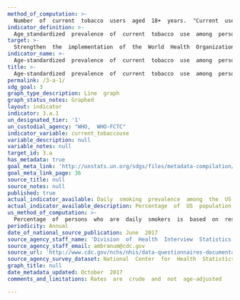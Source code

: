 ```yaml
---
method_of_computation: >-
  Number  of  current  tobacco  users  aged  18+  years.  "Current  users"  include  both  daily  and  non_daily  users  of  smoked  or  smokeless  tobacco  /  All  respondents  of  the  survey  aged  18+  years  Method  of  estimation  Number  of  respondents  aged  18+  years  currently  using  any  tobacco  product  (smoked  or  smokeless)/(number  of  survey  respondents  aged  18+  years)  x  100.
indicator_definition: >-
  Age_standardized  prevalence  of  current  tobacco  use  among  persons  aged  18+  years.  Smoked  tobacco  products  include  the  consumption  of  cigarettes,  bidis,  cigars,  cheroots,  pipes,  shisha  (water  pipes),  fine_cut  smoking  articles  (roll_your_own),  krekets,  and  any  other  form  of  smoked  tobacco.  "Smokeless  tobacco"  includes  moist  snuff,  plug,  creamy  snuff,  dissolvables,  dry  snuff,  gul,  loose  leaf,  red  tooth  powder,  snus,  chimo,  gutkha,  khaini,  gudakhu,  zarda,  quiwam,  dohra,  tuibur,  nasway,  naas/naswar,  shammah,  betel  quid,  toombak,  pan  (betel  quid),  iqmik,  mishri,  tapkeer,  tombol  and  any  other  tobacco  product  that  is  sniffed,  held  in  the  mouth,  or  chewed.
target: >-
  Strengthen  the  implementation  of  the  World  Health  Organization  Framework  Convention  on  Tobacco  Control  in  all  countries,  as  appropriate.
indicator_name: >-
  Age-standardized  prevalence  of  current  tobacco  use  among  persons  aged  15  years  and  older
title: >-
  Age-standardized  prevalence  of  current  tobacco  use  among  persons  aged  15  years  and  older
permalink: /3-a-1/
sdg_goal: 3
graph_type_description: Line  graph
graph_status_notes: Graphed
layout: indicator
indicator: 3.a.1
un_designated_tier: '1'
un_custodial_agency: "WHO,  WHO-FCTC"
indicator_variable: current_tobaccouse
variable_description: null
variable_notes: null
target_id: 3.a
has_metadata: true
goal_meta_link: 'http://unstats.un.org/sdgs/files/metadata-compilation/Metadata-Goal-3.pdf'
goal_meta_link_page: 36
source_title: null
source_notes: null
published: true
actual_indicator_available: Daily  smoking  prevalence  among  the  US  population  aged  18  years  and  older
actual_indicator_available_description: Percentage  of  US  population  aged  18  and  over  who  are  daily  smokers
us_method_of_computation: >-
  Percentage  of  persons  who  are  daily  smokers  is  based  on  responses  to  two  questions  from  the  National  Health  Interview  Survey:  “Have  you  smoked  at  least  100  cigarettes  in  your  entire  life?”  and  “Do  you  now  smoke  cigarettes  every  day,  some  days,  or  not  at  all?”  Daily  smokers  are  adults  who  have  smoked  100  cigarettes  in  their  lifetime  and  currently  smoke  every  day.  Percentages  are  generated  using  sampling  survey  weights  to  make  nationally  representative  population  estimates.
periodicity: Annual
date_of_national_source_publication: June  2017
source_agency_staff_name: 'Division  of  Health  Interview  Statistics,  National  Center  for  Health  Statistics'
source_agency_staff_email: ambranum@cdc.gov
source_url: 'http://www.cdc.gov/nchs/nhis/data-questionnaires-documentation.htm'
source_agency_survey_dataset: National  Center  for  Health  Statistics/National  Health  Interview  Survey
graph_title: null
date_metadata_updated: October  2017
comments_and_limitations: Rates  are  crude  and  not  age-adjusted  

---
```

